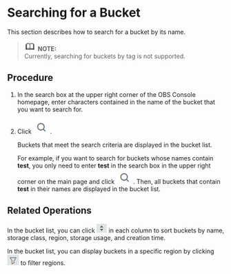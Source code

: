 # Searching for a Bucket<a name="obs_03_0313"></a>

This section describes how to search for a bucket by its name.

>![](public_sys-resources/icon-note.gif) **NOTE:**   
>Currently, searching for buckets by tag is not supported.  

## Procedure<a name="section30359117155324"></a>

1.  In the search box at the upper right corner of the OBS Console homepage, enter characters contained in the name of the bucket that you want to search for.
2.  Click  ![](figures/icon-search.png).

    Buckets that meet the search criteria are displayed in the bucket list.

    For example, if you want to search for buckets whose names contain  **test**, you only need to enter  **test**  in the search box in the upper right corner on the main page and click  ![](figures/icon-search.png). Then, all buckets that contain  **test**  in their names are displayed in the bucket list.


## Related Operations<a name="section1250115822610"></a>

In the bucket list, you can click  ![](figures/icon-sort.png)  in each column to sort buckets by name, storage class, region, storage usage, and creation time.

In the bucket list, you can display buckets in a specific region by clicking  ![](figures/icon_shaixuan.png)  to filter regions.

